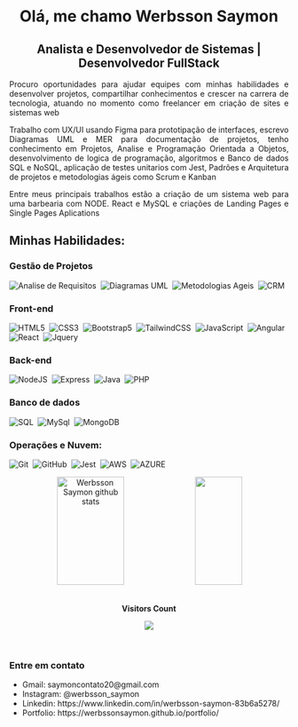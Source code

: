 <h1 align="center"><b> Olá, me chamo Werbsson Saymon </b></h1>
<h2 align="center"> Analista e Desenvolvedor de Sistemas | Desenvolvedor FullStack</h2>

<div align="justify">
  <p>Procuro oportunidades para ajudar equipes com minhas habilidades e desenvolver projetos, compartilhar conhecimentos e crescer na carrera de tecnologia, atuando no momento como freelancer em criação de sites e sistemas web </p>
  <p>Trabalho com UX/UI usando Figma para prototipação de interfaces, escrevo Diagramas UML e MER para documentação de projetos, tenho conhecimento em Projetos, Analise e Programação Orientada a Objetos, desenvolvimento de logica de programação, algoritmos e Banco de dados SQL e NoSQL, aplicação de testes unitarios com Jest, Padrões e Arquitetura de projetos e metodologias ágeis como Scrum e Kanban</p>
  <p>Entre meus principais trabalhos estão a criação de um sistema web para uma barbearia com NODE. React e MySQL e criações de Landing Pages e Single Pages Aplications</p>
</div>

## Minhas Habilidades:

### Gestão de Projetos
![Analise de Requisitos](https://img.shields.io/badge/Analise_de_Requisitos-0769AD?style=for-the-badge&logo=azure&logoColor=white)&nbsp;
![Diagramas UML](https://img.shields.io/badge/Diagramas_UML-0769AD?style=for-the-badge&logo=azure&logoColor=white)&nbsp;
![Metodologias Ageis](https://img.shields.io/badge/Metodologias_Ageis-0769AD?style=for-the-badge&logo=azure&logoColor=white)&nbsp;
![CRM](https://img.shields.io/badge/CRM-0769AD?style=for-the-badge&logo=azure&logoColor=white)&nbsp;

### Front-end
![HTML5](https://img.shields.io/badge/HTML5-E34F26?style=for-the-badge&logo=html5&logoColor=white)&nbsp;
![CSS3](https://img.shields.io/badge/CSS3-1572B6?style=for-the-badge&logo=css3&logoColor=white)&nbsp;
![Bootstrap5](https://img.shields.io/badge/Bootstrap-563D7C?style=for-the-badge&logo=bootstrap&logoColor=white)&nbsp;
![TailwindCSS](https://img.shields.io/badge/-TailwindCSS-06B6D4?style=for-the-badge&logo=tailwindcss&labelColor=06B6D4&logoColor=black)&nbsp;
![JavaScript](https://img.shields.io/badge/JavaScript-F7DF1E?style=for-the-badge&logo=javascript&logoColor=black)&nbsp;
![Angular](https://img.shields.io/badge/Angular-DD1100?style=for-the-badge&logo=angular&logoColor=white)&nbsp;
![React](https://img.shields.io/badge/-React-61DAFB?style=for-the-badge&logo=react&labelColor=61DAFB&logoColor=black)&nbsp;
![Jquery](https://img.shields.io/badge/jQuery-0769AD?style=for-the-badge&logo=jquery&logoColor=white)&nbsp;

### Back-end
![NodeJS](https://img.shields.io/badge/-Node.JS-339933?style=for-the-badge&logo=node.js&labelColor=339933&logoColor=white)&nbsp;
![Express](https://img.shields.io/badge/Express-%23333?style=for-the-badge&logo=express&logoColor=white)&nbsp;
![Java](https://img.shields.io/badge/Java-DD1100?style=for-the-badge&logo=java&labelColor=0D1117&logoColor=white)&nbsp;
![PHP](https://img.shields.io/badge/PHP-777BB4?style=for-the-badge&logo=php&logoColor=white)&nbsp;

### Banco de dados
![SQL](https://img.shields.io/badge/Sql-0769AD?style=for-the-badge&logo=sql&logoColor=white)&nbsp;
![MySql](https://img.shields.io/badge/MySQL-005C84?style=for-the-badge&logo=mysql&logoColor=white)&nbsp;
![MongoDB](https://img.shields.io/badge/MongoDB-4EA94B?style=for-the-badge&logo=mongodb&logoColor=white)&nbsp;

### Operações e Nuvem:

![Git](https://img.shields.io/badge/GIT-E44C30?style=for-the-badge&logo=git&logoColor=white)&nbsp;
![GitHub](https://img.shields.io/badge/GITHUB-%23333?style=for-the-badge&logo=github&logoColor=white)&nbsp;
![Jest](https://img.shields.io/badge/-Jest-F7DF1E?style=for-the-badge&logo=jest&labelColor=F7DF1E&logoColor=black)&nbsp;
![AWS](https://img.shields.io/badge/Aws-E44C30?style=for-the-badge&logo=aws&logoColor=white)&nbsp;
![AZURE](https://img.shields.io/badge/Azure-0769AD?style=for-the-badge&logo=azure&logoColor=white)&nbsp;

<div align="center">  
  <img width="49%" height="195px" src="https://github-readme-stats.vercel.app/api?username=WerbssonSaymon&show_icons=true&count_private=true&hide_border=true&title_color=00bfbf&icon_color=00bfbf&text_color=c9d1d9&bg_color=0d1117" alt="Werbsson Saymon github stats" /> 
  <img width="41%" height="195px" src="https://github-readme-stats.vercel.app/api/top-langs/?username=WerbssonSaymon&layout=compact&hide_border=true&title_color=00bfbf&text_color=00bfbf&bg_color=0d1117" />
</div>

<div align="center">
<br><p align="centre"><b>Visitors Count</b></p>  
<p align="center"><img align="center" src="https://profile-counter.glitch.me/{WerbssonSaymon}/count.svg" /></p> 
<br></div>

<h3>Entre em contato</h3>
<ul>
  <li>Gmail: saymoncontato20@gmail.com</li>
  <li>Instagram: @werbsson_saymon</li>
  <li>Linkedin: https://www.linkedin.com/in/werbsson-saymon-83b6a5278/</li>
  <li>Portfolio: https://werbssonsaymon.github.io/portfolio/</li> 
</ul>
